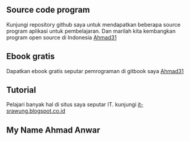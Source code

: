 ## Source code program

Kunjungi repository github saya untuk mendapatkan beberapa source program aplikasi untuk pembelajaran.
Dan marilah kita kembangkan program open source di Indonesia
[Ahmad31](https://github.com/Ahmad31/)

## Ebook gratis

Dapatkan ebook gratis seputar pemrograman di gitbook saya [Ahmad31](https://ahmad31.gitbooks.io)

## Tutorial

Pelajari banyak hal di situs saya seputar IT. kunjungi [it-srawung.blogspot.co.id](https://it-srawung.blogspot.co.id)


## My Name Ahmad Anwar
